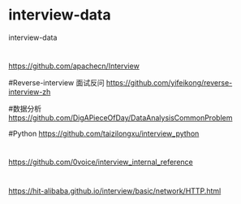 # interview-data
interview-data


#
https://github.com/apachecn/Interview

#Reverse-interview 面试反问
https://github.com/yifeikong/reverse-interview-zh

#数据分析
https://github.com/DigAPieceOfDay/DataAnalysisCommonProblem

#Python
https://github.com/taizilongxu/interview_python

#
https://github.com/0voice/interview_internal_reference


#
https://hit-alibaba.github.io/interview/basic/network/HTTP.html